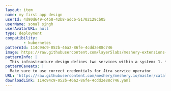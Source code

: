 ```yaml
---
layout: item
name: my first app design
userId: 4d90d649-c4b8-42b8-adc6-51702129cb05
userName: sonal singh
userAvatarURL: null
type: deployment
compatibility: 
        - kubernetes
patternId: 114c94c9-052b-46a2-86fe-4cdd2e88c746
image: https://raw.githubusercontent.com/layer5labs/meshery-extensions-packages/master/action-assets/design-assets/114c94c9-052b-46a2-86fe-4cdd2e88c746.png
patternInfo: |
  This infrastructure design defines two services within a system: 1. **Customer Service**:   - Type: Customer   - Version: 0.0.50   - Model: Jira Service Desk Operator   - Attributes: This service is configured with specific settings, including an email address, legacy customer mode, and a name. It is categorized as a tool within the system.2. **Notebook Service**:   - Type: Notebook   - Version: 1.6.1   - Model: Kubeflow   - Attributes: This service is categorized as a machine learning tool. It has metadata related to its source URI and appearance. These services are components within a larger system or design, each serving a distinct purpose. The Customer Service is associated with customer-related operations, while the Notebook Service is related to machine learning tasks.
patternCaveats: |
  Make sure to use correct credentials for Jira service operator
URL: 'https://raw.githubusercontent.com/meshery/meshery.io/master/catalog/114c94c9-052b-46a2-86fe-4cdd2e88c746.yaml'
downloadLink: 114c94c9-052b-46a2-86fe-4cdd2e88c746.yaml
---
```

